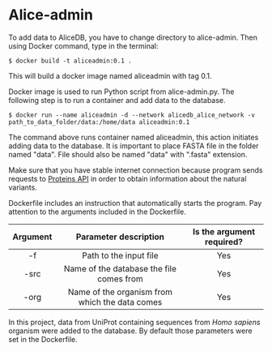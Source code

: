 # Alice-admin

To add data to AliceDB, you have to change directory to alice-admin. Then using Docker command, type in the terminal:

```
$ docker build -t aliceadmin:0.1 .
```

This will build a docker image named aliceadmin with tag 0.1.

Docker image is used to run Python script from alice-admin.py. The following step is to run a container and add data to the database.

```
$ docker run --name aliceadmin -d --network alicedb_alice_network -v path_to_data_folder/data:/home/data aliceadmin:0.1
```
The command above runs container named aliceadmin, this action initiates adding data to the database. It is important to place FASTA file in the folder named "data". File should also be named "data" with ".fasta" extension.

Make sure that you have stable internet connection because program sends requests to [Proteins API](https://www.ebi.ac.uk/proteins/api/doc/) in order to obtain information about the natural variants.

Dockerfile includes an instruction that automatically starts the program. Pay attention to the arguments included in the Dockerfile.

| Argument | Parameter description | Is the argument required? |
| :-----: | :---: | :---: |
| -f | Path to the input file | Yes |
| -src | Name of the database the file comes from | Yes |
| -org | Name of the organism from which the data comes | Yes | 

In this project, data from UniProt containing sequences from *Homo sapiens* organism were added to the database. By default those parameters were set in the Dockerfile. 
